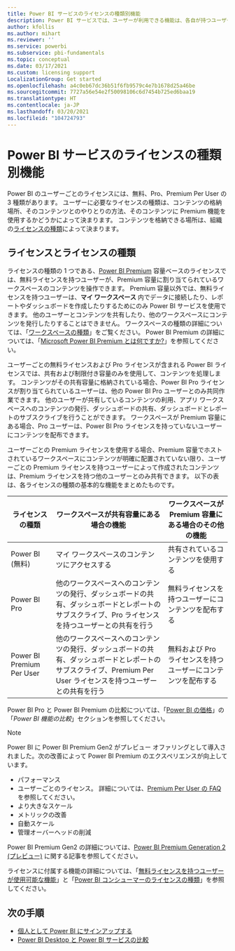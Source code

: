 ```yaml
---
title: Power BI サービスのライセンスの種類別機能
description: Power BI サービスでは、ユーザーが利用できる機能は、各自が持つユーザーごとのライセンスの種類 (無料または Pro) と、各自が操作しているコンテンツが Power BI Premium 容量に割り当てられたワークスペース内にあるかどうかに基づいて定義されます。
author: kfollis
ms.author: mihart
ms.reviewer: ''
ms.service: powerbi
ms.subservice: pbi-fundamentals
ms.topic: conceptual
ms.date: 03/17/2021
ms.custom: licensing support
LocalizationGroup: Get started
ms.openlocfilehash: a4c0eb67dc36b51f6fb9579c4e7b1678d25a46be
ms.sourcegitcommit: 7727a56e54e2f50098106c6d7454b725ed6baa19
ms.translationtype: HT
ms.contentlocale: ja-JP
ms.lasthandoff: 03/20/2021
ms.locfileid: "104724793"
---
```

# <a name="power-bi-service-features-by-license-type"></a>Power BI サービスのライセンスの種類別機能

Power BI のユーザーごとのライセンスには、無料、Pro、Premium Per User の 3 種類があります。 ユーザーに必要なライセンスの種類は、コンテンツの格納場所、そのコンテンツとのやりとりの方法、そのコンテンツに Premium 機能を使用するかどうかによって決まります。 コンテンツを格納できる場所は、組織の[ライセンスの種類](#licenses-and-license-types)によって決まります。

## <a name="licenses-and-license-types"></a>ライセンスとライセンスの種類

ライセンスの種類の 1 つである、[Power BI Premium](../admin/service-admin-premium-purchase.md) 容量ベースのライセンスでは、無料ライセンスを持つユーザーが、Premium 容量に割り当てられているワークスペースのコンテンツを操作できます。 Premium 容量以外では、無料ライセンスを持つユーザーは、**マイ ワークスペース** 内でデータに接続したり、レポートやダッシュボードを作成したりするためにのみ Power BI サービスを使用できます。 他のユーザーとコンテンツを共有したり、他のワークスペースにコンテンツを発行したりすることはできません。 ワークスペースの種類の詳細については、「[ワークスペースの種類](../consumer/end-user-workspaces.md#types-of-workspaces)」をご覧ください。 Power BI Premium の詳細については、「[Microsoft Power BI Premium とは何ですか?](../admin/service-premium-what-is.md)」を参照してください。

ユーザーごとの無料ライセンスおよび Pro ライセンスが含まれる Power BI ライセンスでは、共有および制限付き容量のみを使用して、コンテンツを処理します。 コンテンツがその共有容量に格納されている場合、Power BI Pro ライセンスが割り当てられているユーザーは、他の Power BI Pro ユーザーとのみ共同作業できます。 他のユーザーが共有しているコンテンツの利用、アプリ ワークスペースへのコンテンツの発行、ダッシュボードの共有、ダッシュボードとレポートのサブスクライブを行うことができます。  ワークスペースが Premium 容量にある場合、Pro ユーザーは、Power BI Pro ライセンスを持っていないユーザーにコンテンツを配布できます。

ユーザーごとの Premium ライセンスを使用する場合、Premium 容量でホストされているワークスペースにコンテンツが明確に配置されていない限り、ユーザーごとの Premium ライセンスを持つユーザーによって作成されたコンテンツは、Premium ライセンスを持つ他のユーザーとのみ共有できます。 以下の表は、各ライセンスの種類の基本的な機能をまとめたものです。 

| ライセンスの種類 | ワークスペースが共有容量にある場合の機能 | ワークスペースが Premium 容量にある場合のその他の機能 |
| --------- | ----------- | ----------- |
| Power BI (無料) | マイ ワークスペースのコンテンツにアクセスする | 共有されているコンテンツを使用する |
| Power BI Pro | 他のワークスペースへのコンテンツの発行、ダッシュボードの共有、ダッシュボードとレポートのサブスクライブ、Pro ライセンスを持つユーザーとの共有を行う | 無料ライセンスを持つユーザーにコンテンツを配布する |
| Power BI Premium Per User | 他のワークスペースへのコンテンツの発行、ダッシュボードの共有、ダッシュボードとレポートのサブスクライブ、Premium Per User ライセンスを持つユーザーとの共有を行う | 無料および Pro ライセンスを持つユーザーにコンテンツを配布する |

Power BI Pro と Power BI Premium の比較については、「[Power BI の価格](https://powerbi.microsoft.com/pricing/)」の「_Power BI 機能の比較_」セクションを参照してください。

>[!NOTE]
>Power BI に Power BI Premium Gen2 がプレビュー オファリングとして導入されました。次の改善によって Power BI Premium のエクスペリエンスが向上しています。
>* パフォーマンス
>* ユーザーごとのライセンス。 詳細については、[Premium Per User の FAQ](/admin/service-premium-per-user-faq.md) を参照してください。
>* より大きなスケール
>* メトリックの改善
>* 自動スケール
>* 管理オーバーヘッドの削減
>
>Power BI Premium Gen2 の詳細については、[Power BI Premium Generation 2 (プレビュー)](/admin/service-premium-what-is.md#power-bi-premium-generation-2-preview) に関する記事を参照してください。
>

ライセンスに付属する機能の詳細については、「[無料ライセンスを持つユーザーが使用可能な機能](../consumer/end-user-features.md)」と「[Power BI コンシューマーのライセンスの種類](../consumer/end-user-license.md)」を参照してください。

## <a name="next-steps"></a>次の手順

* [個人として Power BI にサインアップする](service-self-service-signup-for-power-bi.md)
* [Power BI Desktop と Power BI サービスの比較](service-service-vs-desktop.md)
